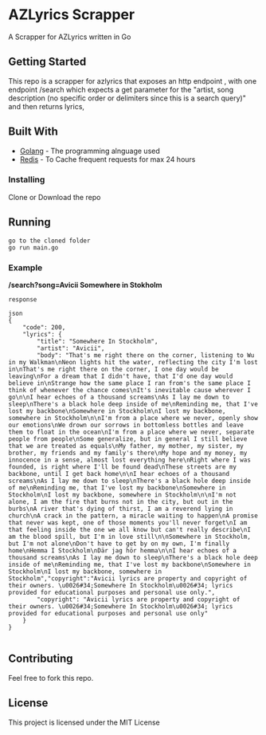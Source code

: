 # AZLyrics Scrapper

A Scrapper for AZLyrics written in Go

## Getting Started

This repo is a scrapper for azlyrics that exposes an http endpoint , with one endpoint /search which expects a get parameter for the "artist, song description (no specific order or delimiters since this is a search query)" and then returns lyrics, 

## Built With

* [Golang](https://golang.org/) - The programming alnguage used
* [Redis](https://redis.io/) - To Cache frequent requests for max 24 hours

### Installing

Clone or Download the repo

## Running

```
go to the cloned folder
go run main.go
```

### Example

**/search?song=Avicii Somewhere in Stokholm**

```
response 

json
{
    "code": 200,
    "lyrics": {
        "title": "Somewhere In Stockholm",
        "artist": "Avicii",
        "body": "That's me right there on the corner, listening to Wu in my Walkman\nNeon lights hit the water, reflecting the city I'm lost in\nThat's me right there on the corner, I one day would be leaving\nFor a dream that I didn't have, that I'd one day would believe in\nStrange how the same place I ran from's the same place I think of whenever the chance comes\nIt's inevitable cause wherever I go\n\nI hear echoes of a thousand screams\nAs I lay me down to sleep\nThere's a black hole deep inside of me\nReminding me, that I've lost my backbone\nSomewhere in Stockholm\nI lost my backbone, somewhere in Stockholm\n\nI'm from a place where we never, openly show our emotions\nWe drown our sorrows in bottomless bottles and leave them to float in the ocean\nI'm from a place where we never, separate people from people\nSome generalize, but in general I still believe that we are treated as equals\nMy father, my mother, my sister, my brother, my friends and my family's there\nMy hope and my money, my innocence in a sense, almost lost everything here\nRight where I was founded, is right where I'll be found dead\nThese streets are my backbone, until I get back home\n\nI hear echoes of a thousand screams\nAs I lay me down to sleep\nThere's a black hole deep inside of me\nReminding me, that I've lost my backbone\nSomewhere in Stockholm\nI lost my backbone, somewhere in Stockholm\n\nI'm not alone, I am the fire that burns not in the city, but out in the burbs\nA river that's dying of thirst, I am a reverend lying in church\nA crack in the pattern, a miracle waiting to happen\nA promise that never was kept, one of those moments you'll never forget\nI am that feeling inside the one we all know but can't really describe\nI am the blood spill, but I'm in love still\n\nSomewhere in Stockholm, but I'm not alone\nDon't have to get by on my own, I'm finally home\nHemma I Stockholm\nDär jag hör hemma\n\nI hear echoes of a thousand screams\nAs I lay me down to sleep\nThere's a black hole deep inside of me\nReminding me, that I've lost my backbone\nSomewhere in Stockholm\nI lost my backbone, somewhere in Stockholm","copyright":"Avicii lyrics are property and copyright of their owners. \u0026#34;Somewhere In Stockholm\u0026#34; lyrics provided for educational purposes and personal use only.",
        "copyright": "Avicii lyrics are property and copyright of their owners. \u0026#34;Somewhere In Stockholm\u0026#34; lyrics provided for educational purposes and personal use only"
    }
}


```
## Contributing

Feel free to fork this repo.

## License

This project is licensed under the MIT License 


